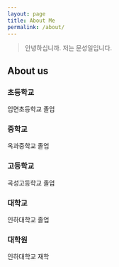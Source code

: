 ```yaml
---
layout: page
title: About Me
permalink: /about/
---
```

> 안녕하십니까. 저는 문성일입니다.

## About us

### 초등학교
입면초등학교 졸업 
 
### 중학교
옥과중학교 졸업

### 고등학교
곡성고등학교 졸업

### 대학교
인하대학교 졸업

### 대학원
인하대학교 재학

